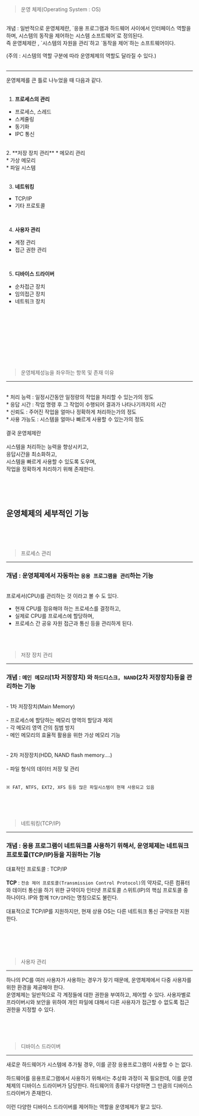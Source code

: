 > 운영 체제(Operating System : OS)

<br/>
개념 : 일반적으로 운영체제란, `응용 프로그램과 하드웨어 사이에서 인터페이스 역할을 하며, 시스템의 동작을 제어하는 시스템 소프트웨어`로 정의된다.
<br/>
즉 운영체제란 , `시스템의 자원을 관리`하고 `동작을 제어`하는 소프트웨어이다.<br/>

(주의 : 시스템의 역할 구분에 따라 운영체제의 역할도 달라질 수 있다.)<br/><br/>

---

운영체제를 큰 틀로 나누었을 때 다음과 같다.<br/>
<br/>

1. **프로세스의 관리**
* 프로세스, 스레드<br/>
* 스케쥴링<br/>
* 동기화<br/>
* IPC 통신<br/>
<br/>
2. **저장 장치 관리**
* 메모리 관리<br/>
* 가상 메모리<br/>
* 파일 시스템<br/>
<br/>

3. **네트워킹**
* TCP/IP<br/>
* 기타 프로토콜<br/>
<br/>

4. **사용자 관리**
* 계정 관리<br/>
* 접근 권한 관리<br/>
<br/>

5. **디바이스 드라이버**
* 순차접근 장치<br/>
* 임의접근 장치<br/>
* 네트워크 장치<br/>

<br/><br/><br/><br/><br/>
---

> 운영체제성능을 좌우하는 항목 및 존재 이유
---
<br/>
* 처리 능력  : 일정시간동안 일정량의 작업을 처리할 수 있는가의 정도<br/>
* 응답 시간  : 작업 명령 후 그 작업이 수행되어 결과가 나타나기까지의 시간<br/>
* 신뢰도 : 주어진 작업을 얼마나 정확하게 처리하는가의 정도<br/>
* 사용 가능도 : 시스템을 얼마나 빠르게 사용할 수 있는가의 정도<br/>
<br/>
결국 운영체제란<br/>
<br/>
시스템을 처리하는 능력을 향상시키고,
<br/>
응답시간을 최소화하고,
<br/>
시스템을 빠르게 사용할 수 있도록 도우며,
<br/>
작업을 정확하게 처리하기 위해 존재한다.

<br/><br/><br/>

## 운영체제의 세부적인 기능

<br/>
<br/><br/>

> 프로세스 관리

---
### 개념 : 운영체제에서 자동하는 `응용 프로그램을 관리`하는 기능

<br/>
프로세서(CPU)를 관리하는 것 이라고 볼 수 도 있다.<br/>

- 현재 CPU를 점유해야 하는 프로세스를 결정하고,<br/>
- 실제로 CPU를 프로세스에 할당하며,<br/>
- 프로세스 간 공유 자원 접근과 통신 등을 관리하게 된다.<br/>
<br/><br/><br/>
> 저장 장치 관리

---

### 개념 : `메인 메모리`(1차 저장장치) 와 `하드디스크, NAND`(2차 저장장치)등을 관리하는 기능

<br/>
- 1차 저장장치(Main Memory)<br/>
<br/>
- 프로세스에 할당하는 메모리 영역의 할당과 제외<br/>
- 각 메모리 영역 간의 침범 방지<br/>
- 메인 메모리의 효율적 활용을 위한 가상 메모리 기능<br/>
<br/><br/>
- 2차 저장장치(HDD, NAND flash memory....)<br/>
<br/>
- 파일 형식의 데이터 저장 및 관리<br/>
<br/>

`※ FAT, NTFS, EXT2, XFS 등등 많은 파일시스템이 현재 사용되고 있음`

<br/>
<br/><br/>

> 네트워킹(TCP/IP)

---

### 개념 : 응용 프로그램이 네트워크를 사용하기 위해서, 운영체제는 네트워크 프로토콜(TCP/IP)등을 지원하는 기능

대표적인 프로토콜 : TCP/IP <br/>
<br/>
**TCP** : `전송 제어 프로토콜(Transmission Control Protocol)`의 약자로, 다른 컴퓨터와 데이터 통신을 하기 위한 규약이자 인터넷 프로토콜 스위트(IP)의 핵심 프로토콜 중 하나이다. IP와 함께 `TCP/IP`라는 명칭으로도 불린다.
<br/><br/>
대표적으로 TCP/IP를 지원하지만, 현재 상용 OS는 다른 네트워크 통신 규약또한 지원한다.<br/>
<br/>

<br/><br/><br/>
> 사용자 관리

---

하나의 PC를 여러 사용자가 사용하는 경우가 잦기 때문에, 운영체제에서 다중 사용자를 위한 환경을 제공해야 한다.
<br/>
운영체제는 일반적으로 각 계정들에 대한 권한을 부여하고, 제어할 수 있다. 사용자별로 프라이버시와 보안을 위하여 개인 파일에 대해서 다른 사용자가 접근할 수 없도록 접근 권한을 지정할 수 있다.
<br/>


<br/><br/><br/>
> 디바이스 드라이버

---

새로운 하드웨어가 시스템에 추가될 경우, 이를 곧장 응용프로그램이 사용할 수 는 없다.<br/>
<br/>
하드웨어를 응용프로그램에서 사용하기 위해서는 추상화 과정이 꼭 필요한데, 이를 운영체제의 디바이스 드라이버가 담당한다. 하드웨어의 종류가 다양하면 그 만큼의 디바이스 드라이버가 존재한다.
<br/><br/>
이런 다양한 디바이스 드라이버를 제어하는 역할을 운영체제가 맡고 있다.<br/>
